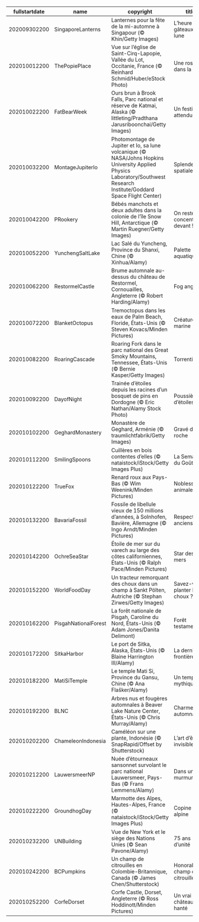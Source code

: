 |fullstartdate|name|copyright|title|image|
|--|--|--|--|--|
202009302200|SingaporeLanterns|Lanternes pour la fête de la mi-automne à Singapour (© Khin/Getty Images)|L’heure des gâteaux de lune|![](/fr-FR/2020/10/202009302200SingaporeLanterns.jpg)|
202010012200|ThePopiePlace|Vue sur l’église de Saint-Cirq-Lapopie, Vallée du Lot, Occitanie, France (© Reinhard Schmid/Huber/eStock Photo)|Une rose dans la nuit|![](/fr-FR/2020/10/202010012200ThePopiePlace.jpg)|
202010022200|FatBearWeek|Ours brun à Brook Falls, Parc national et réserve de Katmai, Alaska (© littleting/Pradthana Jarusriboonchai/Getty Images)|Un festin tant attendu|![](/fr-FR/2020/10/202010022200FatBearWeek.jpg)|
202010032200|MontageJupiterIo|Photomontage de Jupiter et Io, sa lune volcanique (© NASA/Johns Hopkins University Applied Physics Laboratory/Southwest Research Institute/Goddard Space Flight Center)|Splendeur spatiale|![](/fr-FR/2020/10/202010032200MontageJupiterIo.jpg)|
202010042200|PRookery|Bébés manchots et deux adultes dans la colonie de l’île Snow Hill, Antarctique (© Martin Ruegner/Getty Images)|On reste concentrés devant !|![](/fr-FR/2020/10/202010042200PRookery.jpg)|
202010052200|YunchengSaltLake|Lac Salé du Yuncheng, Province du Shanxi, Chine (© Xinhua/Alamy)|Palette aquatique|![](/fr-FR/2020/10/202010052200YunchengSaltLake.jpg)|
202010062200|RestormelCastle|Brume automnale au-dessus du château de Restormel, Cornouailles, Angleterre (© Robert Harding/Alamy)|Fog anglais|![](/fr-FR/2020/10/202010062200RestormelCastle.jpg)|
202010072200|BlanketOctopus|Tremoctopus dans les eaux de Palm Beach, Floride, États-Unis (© Steven Kovacs/Minden Pictures)|Créature marine|![](/fr-FR/2020/10/202010072200BlanketOctopus.jpg)|
202010082200|RoaringCascade|Roaring Fork dans le parc national des Great Smoky Mountains, Tennessee, États-Unis (© Bernie Kasper/Getty Images)|Torrentiel|![](/fr-FR/2020/10/202010082200RoaringCascade.jpg)|
202010092200|DayofNight|Trainée d’étoiles depuis les racines d’un bosquet de pins en Dordogne (© Eric Nathan/Alamy Stock Photo)|Poussière d’étoiles|![](/fr-FR/2020/10/202010092200DayofNight.jpg)|
202010102200|GeghardMonastery|Monastère de Geghard, Arménie (© traumlichtfabrik/Getty Images)|Gravé dans la roche|![](/fr-FR/2020/10/202010102200GeghardMonastery.jpg)|
202010112200|SmilingSpoons|Cuillères en bois contentes d’elles  (© nataistock/iStock/Getty Images Plus)|La Semaine du Goût|![](/fr-FR/2020/10/202010112200SmilingSpoons.jpg)|
202010122200|TrueFox|Renard roux aux Pays-Bas (© Wim Weenink/Minden Pictures)|Noblesse animale|![](/fr-FR/2020/10/202010122200TrueFox.jpg)|
202010132200|BavariaFossil|Fossile de libellule vieux de 150 millions d’années, à Solnhofen, Bavière, Allemagne (© Ingo Arndt/Minden Pictures)|Respect aux anciens|![](/fr-FR/2020/10/202010132200BavariaFossil.jpg)|
202010142200|OchreSeaStar|Étoile de mer sur du varech au large des côtes californiennes, États-Unis (© Ralph Pace/Minden Pictures)|Star des mers|![](/fr-FR/2020/10/202010142200OchreSeaStar.jpg)|
202010152200|WorldFoodDay|Un tracteur remorquant des choux dans un champ à Sankt Pölten, Autriche (© Stephan Zirwes/Getty Images)|Savez-vous planter les choux ?|![](/fr-FR/2020/10/202010152200WorldFoodDay.jpg)|
202010162200|PisgahNationalForest|La forêt nationale de Pisgah, Caroline du Nord, États-Unis (© Adam Jones/Danita Delimont)|Forêt testamentaire|![](/fr-FR/2020/10/202010162200PisgahNationalForest.jpg)|
202010172200|SitkaHarbor|Le port de Sitka, Alaska, États-Unis (© Blaine Harrington III/Alamy)|La dernière frontière|![](/fr-FR/2020/10/202010172200SitkaHarbor.jpg)|
202010182200|MatiSiTemple|Le temple Mati Si, Province du Gansu, Chine (© Ana Flašker/Alamy)|Un temple mythique|![](/fr-FR/2020/10/202010182200MatiSiTemple.jpg)|
202010192200|BLNC|Arbres nus et fougères automnales à Beaver Lake Nature Center, États-Unis (© Chris Murray/Alamy)|Charme automnal|![](/fr-FR/2020/10/202010192200BLNC.jpg)|
202010202200|ChameleonIndonesia|Caméléon sur une plante, Indonésie (© SnapRapid/Offset by Shutterstock)|L’art d’être invisible|![](/fr-FR/2020/10/202010202200ChameleonIndonesia.jpg)|
202010212200|LauwersmeerNP|Nuée d’étourneaux sansonnet survolant le parc national Lauwersmeer, Pays-Bas (© Frans Lemmens/Alamy)|Dans un murmure|![](/fr-FR/2020/10/202010212200LauwersmeerNP.jpg)|
202010222200|GroundhogDay|Marmotte des Alpes, Hautes-Alpes, France (© nataistock/iStock/Getty Images Plus)|Copine alpine|![](/fr-FR/2020/10/202010222200GroundhogDay.jpg)|
202010232200|UNBuilding|Vue de New York et le siège des Nations Unies (© Sean Pavone/Alamy)|75 ans d’unité|![](/fr-FR/2020/10/202010232200UNBuilding.jpg)|
202010242200|BCPumpkins|Un champ de citrouilles en Colombie-Britannique, Canada (© James Chen/Shutterstock)|Honorable champ de citrouille|![](/fr-FR/2020/10/202010242200BCPumpkins.jpg)|
202010252200|CorfeDorset|Corfe Castle, Dorset, Angleterre (© Ross Hoddinott/Minden Pictures)|Un vrai château hanté|![](/fr-FR/2020/10/202010252200CorfeDorset.jpg)|
